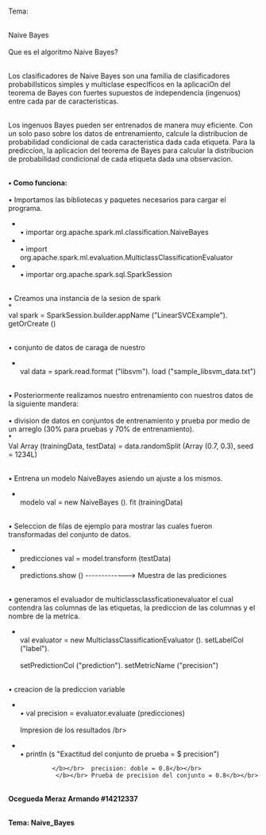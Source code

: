 </b></br> Tema:</b></br> 

</b></br>   Naive Bayes</b></br> 
</b></br>  Que es el algoritmo Naive Bayes?</b></br> 

<br> Los clasificadores de Naive Bayes son una familia de clasificadores probabilIsticos simples y multiclase especIficos en la aplicaciOn del teorema de Bayes con fuertes supuestos de independencia (ingenuos) entre cada par de caracteristicas.</br> 

<br> Los ingenuos Bayes pueden ser entrenados de manera muy eficiente. Con un solo paso sobre los datos de entrenamiento, calcule la distribucion de probabilidad condicional de cada caracteristica dada cada etiqueta. Para la prediccion, la aplicacion del teorema de Bayes para calcular la distribucion de probabilidad condicional de cada etiqueta dada una observacion.</br> 

<b><br>  &bull;  Como funciona:</b></br> 
<br>  &bull; Importamos las bibliotecas y paquetes necesarios para cargar el programa.</br> 
* <br>  &bull; importar org.apache.spark.ml.classification.NaiveBayes</br> 
* <br>  &bull; import org.apache.spark.ml.evaluation.MulticlassClassificationEvaluator</br> 
* <br>  &bull; importar org.apache.spark.sql.SparkSession</br> 

</b></br> &bull;  Creamos una instancia de la sesion de spark</b></br> 
*<br>  val spark = SparkSession.builder.appName ("LinearSVCExample"). getOrCreate ()</br> 

</b></br>  &bull; conjunto de datos de caraga de nuestro</b></br> 
* <br> val data = spark.read.format ("libsvm"). load ("sample_libsvm_data.txt")</br> 

<br>  &bull; Posteriormente realizamos nuestro entrenamiento con nuestros datos de la siguiente mandera:</br> 
 <br>  &bull; division de datos en conjuntos de entrenamiento y prueba por medio de un arreglo (30% para pruebas y 70% de entrenamiento).</br> 
*<br>  Val Array (trainingData, testData) = data.randomSplit (Array (0.7, 0.3), seed = 1234L)</br> 

<br>  &bull; Entrena un modelo NaiveBayes asiendo un ajuste a los mismos. </br> 
* <br> modelo val = new NaiveBayes (). fit (trainingData)</br> 

<br>  &bull; Seleccion de filas de ejemplo para mostrar las cuales fueron transformadas del conjunto de datos.</br> 
* <br> predicciones val = model.transform (testData)</br> 
* <br> predictions.show () -------------> Muestra de las prediciones</br> 

<br>  &bull; generamos el evaluador de multiclassclassficationevaluator el cual contendra las columnas de las etiquetas, la prediccion de las columnas y el nombre de la metrica.</br> 
* <br> val evaluator = new MulticlassClassificationEvaluator (). setLabelCol ("label"). </br>
<br>setPredictionCol ("prediction"). setMetricName ("precision")</br> 

<br>  &bull; creacion de la prediccion variable </br> 
* <br>  &bull; val precision = evaluator.evaluate (predicciones)</br> 
<br> Impresion de los resultados /br> 
* <br>  &bull; println (s "Exactitud del conjunto de prueba = $ precision")</br> 

               </b></br>  precision: doble = 0.8</b></br> 
                </b></br> Prueba de precision del conjunto = 0.8</b></br> 

<b><br>  Ocegueda Meraz Armando #14212337</b></br> 

<b><br>  Tema: Naive_Bayes</b></br> 